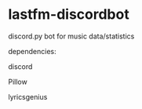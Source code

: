 # lastfm-discordbot
discord.py bot for music data/statistics



dependencies:

discord

Pillow

lyricsgenius
